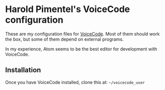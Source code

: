 # Harold Pimentel's VoiceCode configuration

These are my configuration files for [VoiceCode](http://voicecode.io/).
Most of them should work the box, but some of them depend on external programs.

In my experience, Atom seems to be the best editor for development with VoiceCode.

## Installation

Once you have VoiceCode installed, clone this at: `~/voicecode_user`

